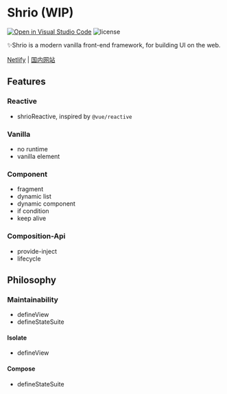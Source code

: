 # Shrio (WIP)

[![Open in Visual Studio Code](https://open.vscode.dev/badges/open-in-vscode.svg)](https://github.com/Akimotorakiyu/shrio) ![license](https://img.shields.io/github/license/Akimotorakiyu/shrio)

✨Shrio is a modern vanilla front-end framework, for building UI on the web.

[Netlify](https://clever-rosalind-9cee08.netlify.app/) | [国内网站](https://shrio-8gz68v9mba15d6fa-1259330986.ap-shanghai.app.tcloudbase.com/)

## Features

### Reactive

- shrioReactive, inspired by `@vue/reactive`

### Vanilla

- no runtime
- vanilla element

### Component

- fragment
- dynamic list
- dynamic component
- if condition
- keep alive

### Composition-Api

- provide-inject
- lifecycle

## Philosophy

### Maintainability

- defineView
- defineStateSuite

#### Isolate

- defineView

#### Compose

- defineStateSuite
